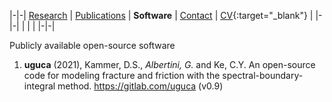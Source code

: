 |-|-|
[Research](research.md) | [Publications](publicaitons.md) | **Software** | [Contact](contact.md) | [CV](gabriele_albertini_vitae.pdf){:target="_blank"} |
|-|-|
| | |
|-|-|




Publicly available open-source software

1. **uguca** (2021), Kammer, D.S., *Albertini, G.* and Ke, C.Y.
An open-source code for modeling fracture and friction with the spectral-boundary-integral method.
https://gitlab.com/uguca (v0.9)
